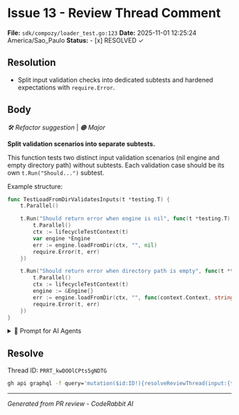 # Issue 13 - Review Thread Comment

**File:** `sdk/compozy/loader_test.go:123`
**Date:** 2025-11-01 12:25:24 America/Sao_Paulo
**Status:** - [x] RESOLVED ✓

## Resolution

- Split input validation checks into dedicated subtests and hardened expectations with `require.Error`.

## Body

_🛠️ Refactor suggestion_ | _🟠 Major_

**Split validation scenarios into separate subtests.**

This function tests two distinct input validation scenarios (nil engine and empty directory path) without subtests. Each validation case should be its own `t.Run("Should...")` subtest.



Example structure:

```go
func TestLoadFromDirValidatesInputs(t *testing.T) {
	t.Parallel()

	t.Run("Should return error when engine is nil", func(t *testing.T) {
		t.Parallel()
		ctx := lifecycleTestContext(t)
		var engine *Engine
		err := engine.loadFromDir(ctx, "", nil)
		require.Error(t, err)
	})

	t.Run("Should return error when directory path is empty", func(t *testing.T) {
		t.Parallel()
		ctx := lifecycleTestContext(t)
		engine := &Engine{}
		err := engine.loadFromDir(ctx, "", func(context.Context, string) error { return nil })
		require.Error(t, err)
	})
}
```

<details>
<summary>🤖 Prompt for AI Agents</summary>

```
In sdk/compozy/loader_test.go around lines 114 to 123, the test mixes two
distinct validation scenarios in one block; split them into separate t.Run
subtests so each case is isolated. Create one subtest "Should return error when
engine is nil" that calls t.Parallel(), builds ctx via lifecycleTestContext(t),
declares var engine *Engine and asserts an error from engine.loadFromDir(ctx,
"", nil); create a second subtest "Should return error when directory path is
empty" that calls t.Parallel(), builds ctx, constructs engine := &Engine{},
calls engine.loadFromDir(ctx, "", func(context.Context, string) error { return
nil }) and asserts an error (use require.Error for stricter checks).
```

</details>

<!-- This is an auto-generated comment by CodeRabbit -->

## Resolve

Thread ID: `PRRT_kwDOOlCPts5gNDTG`

```bash
gh api graphql -f query='mutation($id:ID!){resolveReviewThread(input:{threadId:$id}){thread{isResolved}}}' -F id=PRRT_kwDOOlCPts5gNDTG
```

---
*Generated from PR review - CodeRabbit AI*
